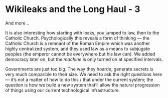 # Wikileaks and the Long Haul - 3

And more ..

It is also interesting how starting with leaks, you jumped to law, then to the Catholic Church. Psychologically this reveals a form of thinking — the Catholic Church is a remnant of the Roman Empire which was another highly centralized system, and they used law as a means to subjugate peoples (the emperor cannot be everywhere but his law can). We added democracy later on, but the *machine* is only turned on at specified intervals.

Governments are just too big. The way they hoarde, generate secrets is very much comparible to their size. We need to ask the right questions here — it’s not a matter of how to do this / that under the current system; the question is how we build a new system that’ll allow the natural progression of things using our current technological infrastructure.
